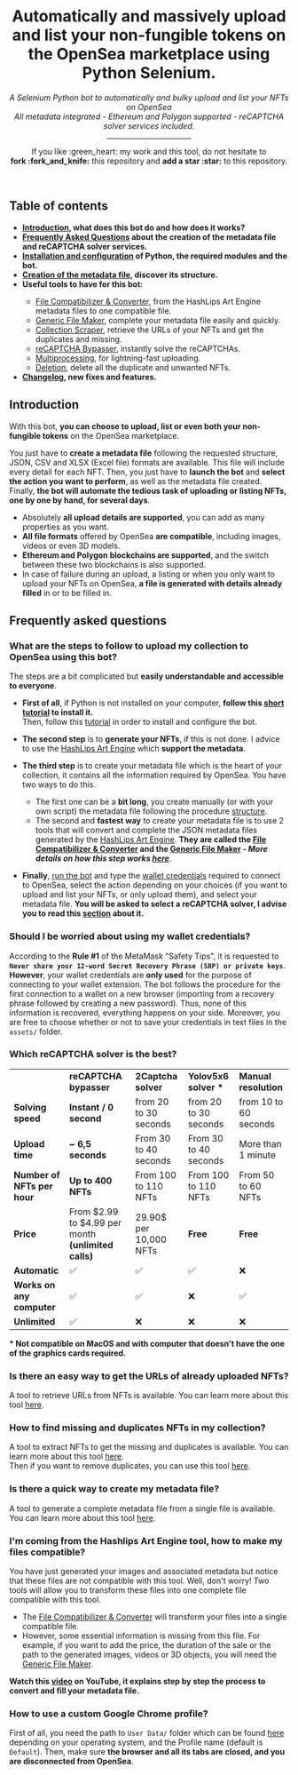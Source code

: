 <h1 align="center">Automatically and massively upload and list your non-fungible tokens on the OpenSea marketplace using Python Selenium.</h1>

<p align="center"><i>A Selenium Python bot to automatically and bulky upload and list your NFTs on OpenSea
<br />All metadata integrated - Ethereum and Polygon supported - reCAPTCHA solver services included.</i></p>

<div align="center"><hr width="30%" /></div>

<p align="center">If you like :green_heart: my work and this tool, do not hesitate to
<br /><strong>fork :fork_and_knife:</strong> this repository and <strong>add a star :star:</strong> to this repository.</p>

<br />
<h2>Table of contents</h2>

<ul>
<li><strong><a href="https://github.com/maximedrn/opensea-automatic-bulk-upload-and-sale/wiki/Home#introduction">Introduction</a>, what does this bot do and how does it works?</strong></li>
<li><strong><a href="https://github.com/maximedrn/opensea-automatic-bulk-upload-and-sale/wiki/Home#frequently-asked-questions">Frequently Asked Questions</a> about the creation of the metadata file and reCAPTCHA solver services.</strong></li>
<li><strong><a href="https://github.com/maximedrn/opensea-automatic-bulk-upload-and-sale/wiki/Installation-and-configuration">Installation and configuration</a> of Python, the required modules and the bot.</strong></li>
<li><strong><a href="https://github.com/maximedrn/opensea-automatic-bulk-upload-and-sale/wiki/Creation-of-the-metadata-file">Creation of the metadata file</a>, discover its structure.</strong></li>
<li><strong>Useful tools to have for this bot:</strong></li>
<ul>
<li><a href="https://github.com/maximedrn/opensea-automatic-bulk-upload-and-sale/wiki/File-Compatibilizer-&-Converter">File Compatibilizer & Converter</a>, from the HashLips Art Engine metadata files to one compatible file.</li>
<li><a href="https://github.com/maximedrn/opensea-automatic-bulk-upload-and-sale/wiki/Generic-File-Maker">Generic File Maker</a>, complete your metadata file easily and quickly.</li>
<li><a href="https://github.com/maximedrn/opensea-automatic-bulk-upload-and-sale/wiki/Collection-Scraper">Collection Scraper</a>, retrieve the URLs of your NFTs and get the duplicates and missing.</li>
<li><a href="https://github.com/maximedrn/opensea-automatic-bulk-upload-and-sale/wiki/reCAPTCHA-Bypasser">reCAPTCHA Bypasser</a>, instantly solve the reCAPTCHAs.</li>
<li><a href="https://github.com/maximedrn/opensea-automatic-bulk-upload-and-sale/wiki/Multiprocessing">Multiprocessing</a>, for lightning-fast uploading.</li>
<li><a href="https://github.com/maximedrn/opensea-automatic-bulk-upload-and-sale/wiki/Deletion">Deletion</a>, delete all the duplicate and unwanted NFTs.</li>
</ul>
<li><strong><a href="https://github.com/maximedrn/opensea-automatic-bulk-upload-and-sale/wiki/Changelog">Changelog</a>, new fixes and features.</strong></li>
</ul>

<h2>Introduction</h2>

<p>With this bot, <strong>you can choose to upload, list or even both your non-fungible tokens</strong> on the OpenSea marketplace.</p>

<p>You just have to <strong>create a metadata file</strong> following the requested structure, JSON, CSV and XLSX (Excel file) formats are available. This file will include every detail for each NFT. Then, you just have to <strong>launch the bot</strong> and <strong>select the action you want to perform</strong>, as well as the metadata file created. Finally, <strong>the bot will automate the tedious task of uploading or listing NFTs, one by one by hand, for several days</strong>.</p>

<ul>
<li>Absolutely <strong>all upload details are supported</strong>, you can add as many properties as you want.</li>
<li><strong>All file formats</strong> offered by OpenSea <strong>are compatible</strong>, including images, videos or even 3D models.</li>
<li><strong>Ethereum and Polygon blockchains are supported</strong>, and the switch between these two blockchains is also supported.</li>
<li>In case of failure during an upload, a listing or when you only want to upload your NFTs on OpenSea, <strong>a file is generated with details already filled</strong> in or to be filled in.</li>
</ul>


<h2>Frequently asked questions</h2>

<h3>What are the steps to follow to upload my collection to OpenSea using this bot?</h3>

<p>The steps are a bit complicated but <strong>easily understandable and accessible to everyone</strong>.</p>

<ul>
<li><p><strong>First of all</strong>, if Python is not installed on your computer, <strong>follow this <a href="Installation-and-configuration#installation-of-python">short tutorial</a> to install it.</strong>
<br/>Then, follow this <a href="Installation-and-configuration#installation-and-configuration-of-the-bot">tutorial</a> in order to install and configure the bot.</p></li>

<li><p><strong>The second step</strong> is to <strong>generate your NFTs</strong>, if this is not done. I advice to use the <a href="https://github.com/HashLips/hashlips_art_engine">HashLips Art Engine</a> which <strong>support the metadata</strong>.</p></li>

<li><p><strong>The third step</strong> is to create your metadata file which is the heart of your collection, it contains all the information required by OpenSea. You have two ways to do this.
<ul>
<li>The first one can be a <strong>bit long</strong>, you create manually (or with your own script) the metadata file following the procedure <a href="Creation-of-the-metadata-file">structure</a>.</li>
<li>The second and <strong>fastest way</strong> to create your metadata file is to use 2 tools that will convert and complete the JSON metadata files generated by the <a href="https://github.com/HashLips/hashlips_art_engine">HashLips Art Engine</a>. <strong>They are called the <a href="File-Compatibilizer-&-Converter">File Compatibilizer & Converter</a> and the <a href="Generic-File-Maker">Generic File Maker</a> - <i>More details on how this step works <a href="https://www.youtube.com/watch?v=DdqGEz0BCQ8">here</a></i></strong>.</li>
</ul></p></li>

<li><p><strong>Finally</strong>, <a href="Installation-and-configuration#how-to-run-the-bot">run the bot</a> and type the <a href="#should-i-be-worried-about-using-my-wallet-credentials">wallet credentials</a> required to connect to OpenSea, select the action depending on your choices (if you want to upload and list your NFTs, or only upload them), and select your metadata file. <strong>You will be asked to select a reCAPTCHA solver, I advise you to read this <a href="#which-recaptcha-solver-is-the-best">section</a> about it.</strong></p></li>
</ul>

<h3>Should I be worried about using my wallet credentials?</h3>

<p>According to the <strong>Rule #1</strong> of the MetaMask "Safety Tips", it is requested to <strong><code>Never share your 12-word Secret Recovery Phrase (SRP) or private keys</code></strong>.
<br /><strong>However</strong>, your wallet credentials are <strong>only used</strong> for the purpose of connecting to your wallet extension. The bot follows the procedure for the first connection to a wallet on a new browser (importing from a recovery phrase followed by creating a new password). Thus, none of this information is recovered, everything happens on your side. Moreover, you are free to choose whether or not to save your credentials in text files in the <code>assets/</code> folder.</p>

<h3>Which reCAPTCHA solver is the best?</h3>

<table>
<tbody>
<tr>
<td>&nbsp;</td>
<td><strong>reCAPTCHA bypasser</strong></td>
<td><strong>2Captcha solver</strong></td>
<td><strong>Yolov5x6 solver *</strong></td>
<td><strong>Manual resolution</strong></td>
</tr>
<tr>
<td><strong>Solving speed</strong></td>
<td><strong>Instant / 0 second</strong></td>
<td>from 20 to 30 seconds</td>
<td>from 20 to 30 seconds</td>
<td>from 10 to 60 seconds</td>
</tr>
<tr>
<td><strong>Upload time</strong></td>
<td><strong>~ 6,5 seconds</strong></td>
<td>From 30 to 40 seconds</td>
<td>From 30 to 40 seconds</td>
<td>More than 1 minute</td>
</tr>
<tr>
<td><strong>Number of NFTs per hour</strong></td>
<td><strong>Up to 400 NFTs</strong></td>
<td>From 100 to 110 NFTs</td>
<td>From 100 to 110 NFTs</td>
<td>From 50 to 60 NFTs</td>
</tr>
<tr>
<td><strong>Price</strong></td>
<td>From $2.99 to $4.99 per month <strong>(unlimited calls)</strong></td>
<td>29.90$ per 10,000 NFTs</td>
<td><strong>Free</strong></td>
<td><strong>Free</strong></td>
</tr>
<tr>
<td><strong>Automatic</strong></td>
<td>✅</td>
<td>✅</td>
<td>✅</td>
<td>❌</td>
</tr>
<tr>
<td><strong>Works on any computer</strong></td>
<td>✅</td>
<td>✅</td>
<td>❌</td>
<td>✅</td>
</tr>
<tr>
<td><strong>Unlimited</strong></td>
<td>✅</td>
<td>❌</td>
<td>❌</td>
<td>❌</td>
</tr>
</tbody>
</table>

<p><strong>* Not compatible on MacOS and with computer that doesn't have the one of the graphics cards required.</strong></p>

<h3>Is there an easy way to get the URLs of already uploaded NFTs?</h3>

<p>A tool to retrieve URLs from NFTs is available. You can learn more about this tool <a href="Collection-Scraper">here</a>.</p>

<h3>How to find missing and duplicates NFTs in my collection?</h3>

<p>A tool to extract NFTs to get the missing and duplicates is available. You can learn more about this tool <a href="Collection-Scraper">here</a>.
<br />Then if you want to remove duplicates, you can use this tool <a href="Deletion">here</a>.</p>

<h3>Is there a quick way to create my metadata file?</h3>

<p>A tool to generate a complete metadata file from a single file is available.
<br />You can learn more about this tool <a href="Generic-File-Maker">here</a>.</p>

<h3>I'm coming from the Hashlips Art Engine tool, how to make my files compatible?</h3>

<p>You have just generated your images and associated metadata but notice that these files are not compatible with this tool. Well, don't worry! Two tools will allow you to transform these files into one complete file compatible with this tool.
<br /><ul>
<li>The <a href="File-Compatibilizer-&-Converter">File Compatibilizer & Converter</a> will transform your files into a single compatible file.</li>
<li>However, some essential information is missing from this file. For example, if you want to add the price, the duration of the sale or the path to the generated images, videos or 3D objects, you will need the <a href="Generic-File-Maker">Generic File Maker</a>.</li>
</ul></p>

<p><strong>Watch this <a href="https://www.youtube.com/watch?v=DdqGEz0BCQ8">video</a> on YouTube, it explains step by step the process to convert and fill your metadata file.</strong></p>

<h3>How to use a custom Google Chrome profile?</h3>

<p>First of all, you need the path to <code>User Data/</code> folder which can be found <a href="https://chromium.googlesource.com/chromium/src/+/master/docs/user_data_dir.md#Default-Location">here</a> depending on your operating system, and the Profile name (default is <code>Default</code>).</strong> Then, make sure <strong>the browser and all its tabs are closed, and you are disconnected from OpenSea</strong>.</p>